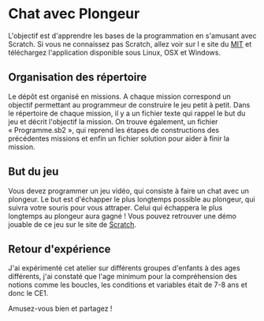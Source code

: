 Chat avec Plongeur
==================
L'objectif est d'apprendre les bases de la programmation en s'amusant avec Scratch. Si vous ne connaissez pas Scratch, allez voir sur l
e site du [MIT](http://scratch.mit.edu/scratch2download/) et téléchargez l'application disponible sous Linux, OSX et Windows.

Organisation des répertoire
--------------------------- 
Le dépôt est organisé en missions. A chaque mission correspond un objectif permettant au programmeur de construire le jeu petit à petit. Dans le répertoire de chaque mission, il y a un fichier  texte qui rappel le but du jeu et décrit l'objectif la mission. On trouve également, un fichier « Programme.sb2 », qui reprend les étapes de constructions des précédentes missions et enfin un fichier solution pour aider à finir la mission.

But du jeu
----------
Vous devez programmer un jeu vidéo, qui consiste à faire un chat avec un plongeur. Le but est d'échapper le plus longtemps possible au plongeur, qui suivra votre souris pour vous attraper. Celui qui échappera le plus longtemps au plongeur aura gagné ! Vous pouvez retrouver une démo jouable de ce jeu sur le site de [Scratch](http://scratch.mit.edu/projects/28307124/).

Retour d'expérience
-------------------
J'ai expérimenté cet atelier sur différents groupes d'enfants à des ages différents, j'ai constaté que l'age minimum pour la compréhension des notions comme les boucles, les conditions et variables était de 7-8 ans et donc le CE1.

Amusez-vous bien et partagez !
